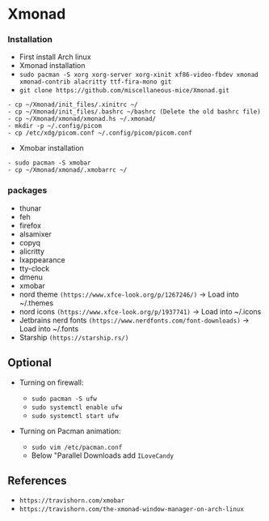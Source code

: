 # Xmonad

### Installation
- First install Arch linux
- Xmonad installation
- ```sudo pacman -S xorg xorg-server xorg-xinit xf86-video-fbdev xmonad xmonad-contrib alacritty ttf-fira-mono git```
- ```git clone https://github.com/miscellaneous-mice/Xmonad.git```
```
- cp ~/Xmonad/init_files/.xinitrc ~/
- cp ~/Xmonad/init_files/.bashrc ~/bashrc (Delete the old bashrc file)
- cp ~/Xmonad/xmonad/xmonad.hs ~/.xmonad/
- mkdir -p ~/.config/picom
- cp /etc/xdg/picom.conf ~/.config/picom/picom.conf
```
- Xmobar installation
```
- sudo pacman -S xmobar
- cp ~/Xmonad/xmonad/.xmobarrc ~/
```

### packages
- thunar
- feh
- firefox
- alsamixer
- copyq
- alicritty
- lxappearance
- tty-clock
- dmenu
- xmobar
- nord theme ```(https://www.xfce-look.org/p/1267246/)``` -> Load into ~/.themes
- nord icons ```(https://www.xfce-look.org/p/1937741)```  -> Load into ~/.icons
- Jetbrains nerd fonts ```(https://www.nerdfonts.com/font-downloads)``` -> Load into ~/.fonts
- Starship ```(https://starship.rs/)```

## Optional 
- Turning on firewall: 
  - ```sudo pacman -S ufw```
  - ```sudo systemctl enable ufw```
  - ```sudo systemctl start ufw```
  
- Turning on Pacman animation:
  - ```sudo vim /etc/pacman.conf```
  - Below "Parallel Downloads add ```ILoveCandy```

## References
- ```https://travishorn.com/xmobar```
- ```https://travishorn.com/the-xmonad-window-manager-on-arch-linux```
